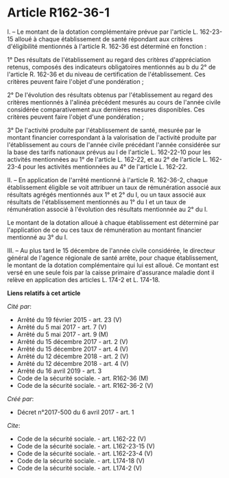 # Article R162-36-1

I. – Le montant de la dotation complémentaire prévue par l'article L. 162-23-15 alloué à chaque établissement de santé
répondant aux critères d'éligibilité mentionnés à l'article R. 162-36 est déterminé en fonction : 

1° Des résultats de l'établissement au regard des critères d'appréciation retenus, composés des indicateurs obligatoires
mentionnés au b du 2° de l'article R. 162-36 et du niveau de certification de l'établissement. Ces critères peuvent faire
l'objet d'une pondération ; 

2° De l'évolution des résultats obtenus par l'établissement au regard des critères mentionnés à l'alinéa précédent mesurés au
cours de l'année civile considérée comparativement aux dernières mesures disponibles. Ces critères peuvent faire l'objet
d'une pondération ; 

3° De l'activité produite par l'établissement de santé, mesurée par le montant financier correspondant à la valorisation de
l'activité produite par l'établissement au cours de l'année civile précédant l'année considérée sur la base des tarifs
nationaux prévus au I de l'article L. 162-22-10 pour les activités mentionnées au 1° de l'article L. 162-22, et au 2° de
l'article L. 162-23-4 pour les activités mentionnées au 4° de l'article L. 162-22. 

II. – En application de l'arrêté mentionné à l'article R. 162-36-2, chaque établissement éligible se voit attribuer un taux
de rémunération associé aux résultats agrégés mentionnés aux 1° et 2° du I, ou un taux associé aux résultats de
l'établissement mentionnés au 1° du I et un taux de rémunération associé à l'évolution des résultats mentionnée au 2° du I. 

Le montant de la dotation alloué à chaque établissement est déterminé par l'application de ce ou ces taux de rémunération au
montant financier mentionné au 3° du I. 

III. – Au plus tard le 15 décembre de l'année civile considérée, le directeur général de l'agence régionale de santé arrête,
pour chaque établissement, le montant de la dotation complémentaire qui lui est alloué. Ce montant est versé en une seule
fois par la caisse primaire d'assurance maladie dont il relève en application des articles L. 174-2 et L. 174-18.

**Liens relatifs à cet article**

_Cité par_:

  - Arrêté du 19 février 2015 - art. 23 (V)
  - Arrêté du 5 mai 2017 - art. 7 (V)
  - Arrêté du 5 mai 2017 - art. 9 (M)
  - Arrêté du 15 décembre 2017 - art. 2 (V)
  - Arrêté du 15 décembre 2017 - art. 4 (V)
  - Arrêté du 12 décembre 2018 - art. 2 (V)
  - Arrêté du 12 décembre 2018 - art. 4 (V)
  - Arrêté du 16 avril 2019 - art. 3
  - Code de la sécurité sociale. - art. R162-36 (M)
  - Code de la sécurité sociale. - art. R162-36-2 (V)

_Créé par_:

  - Décret n°2017-500 du 6 avril 2017 - art. 1

_Cite_:

  - Code de la sécurité sociale. - art. L162-22 (V)
  - Code de la sécurité sociale. - art. L162-23-15 (V)
  - Code de la sécurité sociale. - art. L162-23-4 (V)
  - Code de la sécurité sociale. - art. L174-18 (V)
  - Code de la sécurité sociale. - art. L174-2 (V)
